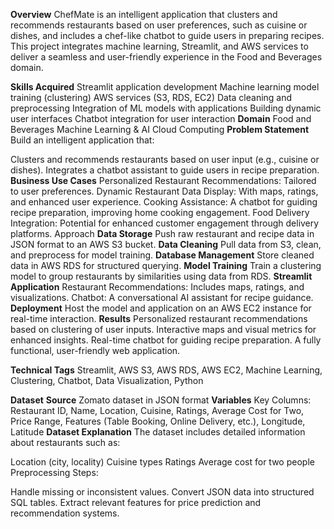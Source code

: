 **Overview**
ChefMate is an intelligent application that clusters and recommends restaurants based on user preferences, such as cuisine or dishes, and includes a chef-like chatbot to guide users in preparing recipes. This project integrates machine learning, Streamlit, and AWS services to deliver a seamless and user-friendly experience in the Food and Beverages domain.

**Skills Acquired**
Streamlit application development
Machine learning model training (clustering)
AWS services (S3, RDS, EC2)
Data cleaning and preprocessing
Integration of ML models with applications
Building dynamic user interfaces
Chatbot integration for user interaction
**Domain**
Food and Beverages
Machine Learning & AI
Cloud Computing
**Problem Statement**
Build an intelligent application that:

Clusters and recommends restaurants based on user input (e.g., cuisine or dishes).
Integrates a chatbot assistant to guide users in recipe preparation.
**Business Use Cases**
Personalized Restaurant Recommendations: Tailored to user preferences.
Dynamic Restaurant Data Display: With maps, ratings, and enhanced user experience.
Cooking Assistance: A chatbot for guiding recipe preparation, improving home cooking engagement.
Food Delivery Integration: Potential for enhanced customer engagement through delivery platforms.
Approach
**Data Storage**
Push raw restaurant and recipe data in JSON format to an AWS S3 bucket.
**Data Cleaning**
Pull data from S3, clean, and preprocess for model training.
**Database Management**
Store cleaned data in AWS RDS for structured querying.
**Model Training**
Train a clustering model to group restaurants by similarities using data from RDS.
**Streamlit Application**
Restaurant Recommendations: Includes maps, ratings, and visualizations.
Chatbot: A conversational AI assistant for recipe guidance.
**Deployment**
Host the model and application on an AWS EC2 instance for real-time interaction.
**Results**
Personalized restaurant recommendations based on clustering of user inputs.
Interactive maps and visual metrics for enhanced insights.
Real-time chatbot for guiding recipe preparation.
A fully functional, user-friendly web application.

**Technical Tags**
Streamlit, AWS S3, AWS RDS, AWS EC2, Machine Learning, Clustering, Chatbot, Data Visualization, Python

**Dataset**
**Source**
Zomato dataset in JSON format
**Variables**
Key Columns: Restaurant ID, Name, Location, Cuisine, Ratings, Average Cost for Two, Price Range, Features (Table Booking, Online Delivery, etc.), Longitude, Latitude
**Dataset Explanation**
The dataset includes detailed information about restaurants such as:

Location (city, locality)
Cuisine types
Ratings
Average cost for two people
Preprocessing Steps:

Handle missing or inconsistent values.
Convert JSON data into structured SQL tables.
Extract relevant features for price prediction and recommendation systems.
 
